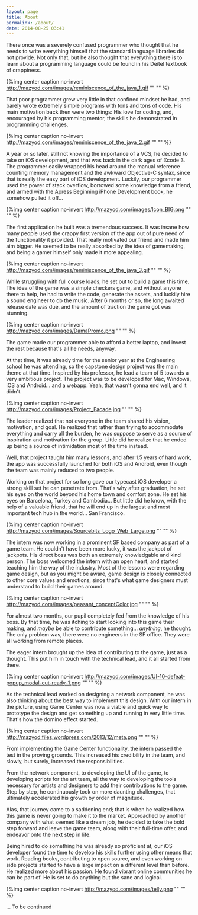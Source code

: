 ```yaml
---
layout: page
title: About
permalink: /about/
date: 2014-08-25 03:41
---
```


There once was a severely confused programmer who thought that he needs to write everything himself that the standard
language libraries did not provide. Not only that, but he also thought that everything there is to learn about a
programming language could be found in his Deitel textbook of crappiness.

{%img center caption no-invert http://mazyod.com/images/reminiscence_of_the_java_1.gif "" "" %}

That poor programmer grew very little in that confined mindset he had, and barely wrote extremely simple programs with
tons and tons of code. His main motivation back then were two things: His love for coding, and, encouraged by his
programming mentor, the skills he demonstrated in programming challenges.

{%img center caption no-invert http://mazyod.com/images/reminiscence_of_the_java_2.gif "" "" %}

A year or so later, still not knowing the importance of a VCS, he decided to take on iOS development, and that was back
in the dark ages of Xcode 3. The programmer easily wrapped his head around the manual reference counting memory
management and the awkward Objective-C syntax, since that is really the easy part of iOS development. Luckily, our
programmer used the power of stack overflow, borrowed some knowledge from a friend, and armed with the Apress Beginning
iPhone Development book, he somehow pulled it off...

{%img center caption no-invert http://mazyod.com/images/Icon_BIG.png "" "" %}

The first application he built was a tremendous success. It was insane how many people used the crappy first version of
the app out of pure need of the functionality it provided. That really motivated our friend and made him aim bigger. He
seemed to be really absorbed by the idea of gamemaking, and being a gamer himself only made it more appealing.

{%img center caption no-invert http://mazyod.com/images/reminiscence_of_the_java_3.gif "" "" %}

While struggling with full course loads, he set out to build a game this time. The idea of the game was a simple
checkers game, and without anyone there to help, he had to write the code, generate the assets, and luckily hire a
sound engineer to do the music. After 6 months or so, the long awaited release date was due, and the amount of traction
the game got was stunning.

{%img center caption no-invert http://mazyod.com/images/DamaPromo.png "" "" %}

The game made our programmer able to afford a better laptop, and invest the rest because that's all he needs, anyway.

At that time, it was already time for the senior year at the Engineering school he was attending, so the capstone design
project was the main theme at that time. Inspired by his professor, he lead a team of 5 towards a very ambitious
project. The project was to be developed for Mac, Windows, iOS and Android... and a webapp. Yeah, that wasn't gonna end
well, and it didn't.

{%img center caption no-invert http://mazyod.com/images/Project_Facade.jpg "" "" %}

The leader realized that not everyone in the team shared his vision, motivation, and goal. He realized that rather than
trying to accommodate everything and carry all the burden, he was suppose to serve as a source of inspiration and
motivation for the group. Little did he realize that he ended up being a source of intimidation most of the time
instead.

Well, that project taught him many lessons, and after 1.5 years of hard work, the app was successfully launched for both
iOS and Android, even though the team was mainly reduced to two people.

Working on that project for so long gave our typecast iOS developer a strong skill set he can penetrate from. That's
why after graduation, he set his eyes on the world beyond his home town and comfort zone. He set his eyes on Barcelona,
Turkey and Cambodia... But little did he know, with the help of a valuable friend, that he will end up in the largest
and most important tech hub in the world... San Francisco.

{%img center caption no-invert http://mazyod.com/images/Sourcebits_Logo_Web_Large.png "" "" %}

The intern was now working in a prominent SF based company as part of a game team. He couldn't have been more lucky, it
was the jackpot of jackpots. His direct boss was both an extremely knowledgable and kind person. The boss welcomed the
intern with an open heart, and started teaching him the way of the industry. Most of the lessons were regarding game
design, but as you might be aware, game design is closely connected to other core values and emotions, since that's
what game designers must understand to build their games around.

{%img center caption no-invert http://mazyod.com/images/peasant_conceptColor.jpg "" "" %}

For almost two months, our pupil completely fed from the knowledge of his boss. By that time, he was itching to start
looking into this game their making, and *maybe* be able to contribute something... *anything*, he thought. The only
problem was, there were no engineers in the SF office. They were all working from remote places.

The eager intern brought up the idea of contributing to the game, just as a thought. This put him in touch with the
technical lead, and it all started from there.

{%img center caption no-invert http://mazyod.com/images/UI-10-defeat-popup_modal-cut-ready-1.png "" "" %}

As the technical lead worked on designing a network component, he was also thinking about the best way to implement this
design. With our intern in the picture, using Game Center was now a viable and quick way to prototype the design and get
something up and running in very little time. That's how the domino effect started.

{%img center caption no-invert http://mazyod.files.wordpress.com/2013/12/meta.png "" "" %}

From implementing the Game Center functionality, the intern passed the test in the proving grounds. This increased his
credibility in the team, and slowly, but surely, increased the responsibilities.

From the network component, to developing the UI of the game, to developing scripts for the art team, all the way to
developing the tools necessary for artists and designers to add their contributions to the game. Step by step, he
continuously took on more daunting challenges, that ultimately accelerated his growth by order of magnitude.

Alas, that journey came to a saddening end; that is when he realized how this game is never going to make it to the
market. Approached by another company with what seemed like a dream job, he decided to take the bold step forward and
leave the game team, along with their full-time offer, and endeavor onto the next step in life.

Being hired to do something he was already so proficient at, our iOS developer found the time to develop his skills
further using other means that work. Reading books, contributing to open source, and even working on side projects
started to have a large impact on a different level than before. He realized more about his passion. He found vibrant
online communities he can be part of. He is set to do anything but the sane and logical.

{%img center caption no-invert http://mazyod.com/images/telly.png "" "" %}

... To be continued
